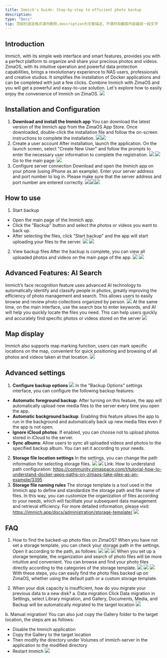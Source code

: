 ```yaml
---
title: Immich's Guide: Step-by-step to efficient photo backup
description: 
type: "Docs"
tip: 顶部栏固定格式请勿删除,description为文章描述，不填时将截取内容最前一段文字
---
```

## Introduction
Immich, with its simple web interface and smart features, provides you with a perfect platform to organize and share your precious photos and videos. ZimaOS, with its intuitive operation and powerful data protection capabilities, brings a revolutionary experience to NAS users, professionals and creative studios. It simplifies the installation of Docker applications and can be completed with just a few clicks.
Combine Immich with ZimaOS and you will get a powerful and easy-to-use solution. Let's explore how to easily enjoy the convenience of Immich on ZimaOS.
![](https://manage.icewhale.io/api/static/docs/1730269774466_image.png)
## Installation and Configuration
1. **Download and install the Immich app**
You can download the latest version of the Immich app from the ZimaOS App Store. Once downloaded, double-click the installation file and follow the on-screen instructions to complete the installation.
![](https://manage.icewhale.io/api/static/docs/1730269866832_copyImage.jpeg)![](https://manage.icewhale.io/api/static/docs/1730269868372_copyImage.png)
2. Create a user account
After installation, launch the application. On the launch screen, select "Create New User" and follow the prompts to enter the necessary user information to complete the registration.
![](https://manage.icewhale.io/api/static/docs/1730269926591_image.png)
![](https://manage.icewhale.io/api/static/docs/1730269940085_image.png)
Go to the main page:
![](https://manage.icewhale.io/api/static/docs/1730269963189_image.png)
3. Configure server connection
Download and open the Immich app on your phone (using iPhone as an example).
Enter your server address and port number to log in. Please make sure that the server address and port number are entered correctly.
![](https://manage.icewhale.io/api/static/docs/1730270062733_copyImage.png)![](https://manage.icewhale.io/api/static/docs/1730270082792_copyImage.jpeg)![](https://manage.icewhale.io/api/static/docs/1730270083467_copyImage.jpeg)
## How to use
1. Start backup
- Open the main page of the Immich app.
- Click the "Backup" button and select the photos or videos you want to back up.
- After selecting the files, click "Start backup" and the app will start uploading your files to the server.
![](https://manage.icewhale.io/api/static/docs/1730270241632_image.png)
![](https://manage.icewhale.io/api/static/docs/1730270251463_image.png)
2. View backup files
After the backup is complete, you can view all uploaded photos and videos on the main page of the app.
![](https://manage.icewhale.io/api/static/docs/1730270310188_image.png)
![](https://manage.icewhale.io/api/static/docs/1730270325913_image.png)
## Advanced Features: AI Search
Immich’s face recognition feature uses advanced AI technology to automatically identify and classify people in photos, greatly improving the efficiency of photo management and search. This allows users to easily browse and review photo collections organized by person.
![](https://manage.icewhale.io/api/static/docs/1730270365044_image.png)
At the same time, on the main interface, use the search box to enter keywords, and AI will help you quickly locate the files you need. This can help users quickly and accurately find specific photos or videos stored on the server
![](https://manage.icewhale.io/api/static/docs/1730270384165_image.png)
## Map display
Immich also supports map marking function, users can mark specific locations on the map, convenient for quick positioning and browsing of all photos and videos taken at that location.
![](https://manage.icewhale.io/api/static/docs/1730270408893_image.png)
## Advanced settings
1. **Configure backup options**
![](https://manage.icewhale.io/api/static/docs/1730270441373_image.png)
In the "Backup Options" settings interface, you can configure the following backup features:
- **Automatic foreground backup**: After turning on this feature, the app will automatically upload new media files to the server every time you open the app.
- **Automatic background backup**: Enabling this feature allows the app to run in the background and automatically back up new media files even if the app is not open.
- **Ignore iCloud photos**: If enabled, you can choose not to upload photos stored in iCloud to the server.
- **Sync albums**: Allow users to sync all uploaded videos and photos to the specified backup album.
You can set it according to your needs.
2. **Storage file location settings**
In the settings, you can change the path information for selecting storage files.
![](https://manage.icewhale.io/api/static/docs/1730270501295_image.png)
![](https://manage.icewhale.io/api/static/docs/1730270511744_image.png)
Link: How to understand path configuration: https://community.zimaspace.com/t/tutorial-how-to-understand-docker-apps-paths-on-zimaos-take-plex-as-an-example/3395
3. **Storage file naming rules**
The storage template is a tool used in the Immich app to define and standardize the storage path and file name of files. In this way, you can customize the organization of files according to your needs, which will facilitate your subsequent data management and retrieval efficiency.
For more detailed information, please visit: https://immich.app/docs/administration/storage-template/
![](https://manage.icewhale.io/api/static/docs/1730270568147_image.png)
## FAQ
1. How to find the backed-up photo files on ZimaOS?
When you have not set a storage template, you can check your storage path in the settings. Open it according to the path, as follows:
![](https://manage.icewhale.io/api/static/docs/1730270615131_image.png)
![](https://manage.icewhale.io/api/static/docs/1730270625991_image.png)
![](https://manage.icewhale.io/api/static/docs/1730270635201_image.png)
When you set up a storage template, the organization and search of photo files will be more intuitive and convenient. You can browse and find your photo files directly according to the categories of the storage template.
![](https://manage.icewhale.io/api/static/docs/1730270689535_image.png)
![](https://manage.icewhale.io/api/static/docs/1730270699458_image.png)
![](https://manage.icewhale.io/api/static/docs/1730270702487_image.png)
With these steps, you can easily find the photo files backed up on ZimaOS, whether using the default path or a custom storage template.

2. When your disk capacity is insufficient, how do you migrate your previous data to a new disk?
a. Data migration
Click Data migration in Settings, select Library migration, and Gallery, Documents, Media, and Backup will be automatically migrated to the target location
![](https://manage.icewhale.io/api/static/docs/1730272017160_image.png)

b. Manual migration!
You can also just copy the Gallery folder to the target location, the steps are as follows:
- Disable the Immich application
- Copy the Gallery to the target location
- Then modify the directory under Volumes of immich-server in the application to the modified directory
- Restart Immich
![](https://manage.icewhale.io/api/static/docs/1730271838216_image.png)
